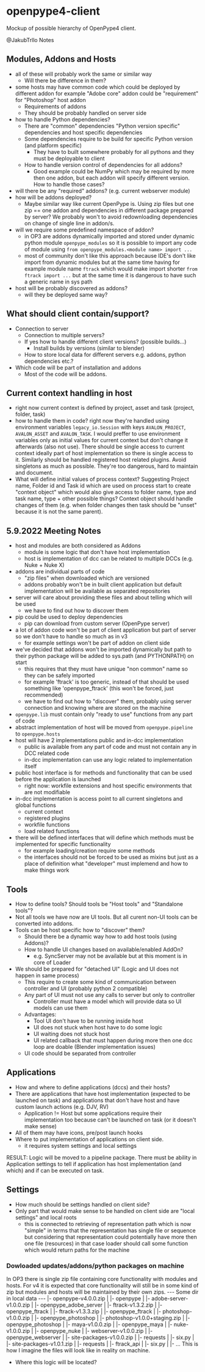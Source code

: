 # openpype4-client
Mockup of possible hierarchy of OpenPype4 client.


@JakubTrllo Notes
## Modules, Addons and Hosts
- all of these will probably work the same or similar way
    - Will there be difference in them?
- some hosts may have common code which could be deployed by different addon
    for example "Adobe core" addon could be "requirement" for "Photoshop" host addon
    - Requirements of addons
    - They should be probably handled on server side
- how to handle Python dependencies?
    - There are "common" dependencies "Python version specific" dependencies and host specific dependencies
    - Some dependencies require to be build for specific Python version (and platform specific)
        - They have to built somewhere probably for all pythons and they must be deployable to client
    - How to handle version control of dependencies for all addons?
        - Good example could be NumPy which may be required by more then one addon, but each addon will specify different version. How to handle those cases?
- will there be any "required" addons? (e.g. current webserver module)
- how will be addons deployed?
    - Maybe similar way like current OpenPype is. Using zip files but one zip == one addon and dependencies in different package prepared by server? We probably won't to avoid redownloading dependencies on change of single line in addon/s.
- will we require some predefined namespace of addon?
    - in OP3 are addons dynamically imported and stored under dynamic python module `openpype_modules` so it is possible to import any code of module using `from openpype_modules.<module name> import ...`
    - most of community don't like this approach because IDE's don't like import from dynamic modules but at the same time having for example module name `ftrack` which would make import shorter `from ftrack import ...` but at the same time it is dangerous to have such a generic name in sys path
- host will be probably discovered as addons?
    - will they be deployed same way?

## What should client contain/support?
- Connection to server
    - Connection to multiple servers?
    - If yes how to handle different client versions? (possible builds...)
         - Install builds by versions (similar to blender)
    - How to store local data for different servers e.g. addons, python dependencies etc.?
- Which code will be part of installation and addons
    - Most of the code will be addons.


## Current context handling in host
- right now current context is defined by project, asset and task (project, folder, task)
- how to handle them in code? right now they're handled using environment variables `legacy_io.Session` with keys `AVALON_PROJECT`, `AVALON_ASSET` and `AVALON_TASK`. I would preffer to use environment variables only as initial values for current context but don't change it afterwards (also not use). There should be single access to current context ideally part of host implementation so there is single access to it. Similarly should be handled registered host related plugins. Avoid singletons as much as possible. They're too dangerous, hard to maintain and document.
- What will define initial values of process context? Suggesting Project name, Folder id and Task id which are used on process start to create "context object" which would also give access to folder name, type and task name, type + other possible things? Context object should handle changes of them (e.g. when folder changes then task should be "unset" because it is not the same parent).


## 5.9.2022 Meeting Notes
- host and modules are both considered as Addons
    - module is some logic that don't have host implementation
    - host is implementation of dcc can be related to multiple DCCs (e.g. Nuke + Nuke X)
- addons are individual parts of code
    - "zip files" when downloaded which are versioned
    - addons probably won't be in built client application but default implementation will be available as separated repositories
- server will care about providing these files and about telling which will be used
    - we have to find out how to discover them
- pip could be used to deploy dependencies
    - pip can download from custom server (OpenPype server)
- a lot of addon code won't be part of client application but part of server so we don't have to handle so much as in v3
    - for example settings won't be part of addon on client side
- we've decided that addons won't be imported dynamically but path to their python package will be added to sys.path (and PYTHONPATH) on start
    - this requires that they must have unique "non common" name so they can be safely imported
    - for example 'ftrack' is too generic, instead of that should be used something like 'openpype_ftrack' (this won't be forced, just recommended)
    - we have to find out how to "discover" them, probably using server connection and knowing where are stored on the machine
- `openpype.lib` must contain only "ready to use" functions from any part of code
- abstract implementation of host will be moved from `openpype.pipeline` to `openpype.hosts`
- host will have 2 implementations public and in-dcc implementation
    - public is available from any part of code and must not contain any in DCC related code
    - in-dcc implementation can use any logic related to implementation itself
- public host interface is for methods and functionality that can be used before the application is launched
    - right now: workfile extensions and host specific environments that are not modifiable
- in-dcc implementation is access point to all current singletons and global functions
    - current context
    - registered plugins
    - workfile functions
    - load related functions
- there will be defined interfaces that will define which methods must be implemented for specific functionality
    - for example loading/creation require some methods
    - the interfaces should not be forced to be used as mixins but just as a place of definition what "developer" must implemend and how to make things work

## Tools
- How to define tools? Should tools be "Host tools" and "Standalone tools"?
- Not all tools we have now are UI tools. But all curent non-UI tools can be converted into addons.
- Tools can be host specific how to "discover" them?
    - Should there be a dynamic way how to add host tools (using Addons)?
    - How to handle UI changes based on available/enabled AddOn?
        - e.g. SyncServer may not be available but at this moment is in core of Loader
- We should be prepared for "detached UI" (Logic and UI does not happen in same process)
    - This require to create some kind of communication between controller and UI (probably python 2 compatible)
    - Any part of UI must not use any calls to server but only to controller
        - Controller must have a model which will provide data so UI models can use them
    - Advantages:
        - Tool UI don't have to be running inside host
        - UI does not stuck when host have to do some logic
        - UI waiting does not stuck host
        - UI related callback that must happen during more then one dcc loop are doable (Blender implementation issues)
    - UI code should be separated from controller

## Applications
- How and where to define applications (dccs) and their hosts?
- There are applications that have host implementation (expected to be launched on task) and applications that don't have host and have custom launch actions (e.g. DJV, RV)
    - Application != Host but some applications require their implementation too because can't be launched on task (or it doesn't make sense)
- All of them may have icons, pre/post launch hooks
- Where to put implementation of applications on client side.
    - it requires system settings and local settings

RESULT: Logic will be moved to a pipeline package. There must be ability in Application settings to tell if application has host implementation (and which) and if can be executed on task.

## Settings
- How much should be settings handled on client side?
- Only part that would make sense to be handled on client side are "local settings" and local roots
    - this is connected to retrieving of representation path which is now "simple" in terms that the representation has single file or sequence but considering that representation could potentially have more then one file (resources) in that case loader should call some function which would return paths for the machine


### Dowloaded updates/addons/python packages on machine
In OP3 there is single zip file containing core functionality with modules and hosts. For v4 it is expected that core functionality will still be in some kind of zip but
modules and hosts will be maintained by their own zips.
--- Some dir in local data ---
|- openpype-v4.0.0.zip
|   |- openpype
|
|- adobe-server-v1.0.0.zip
|   |- openpype_adobe_server
|
|- ftrack-v1.3.2.zip
|   |- openpype_ftrack
|
|- ftrack-v1.3.3.zip
|   |- openpype_ftrack
|
|- photoshop-v1.0.0.zip
|   |- openpype_photoshop
|
|- photoshop-v1.0.0+staging.zip
|   |- openpype_photoshop
|
|- maya-v1.0.0.zip
|   |- openpype_maya
|
|- nuke-v1.0.0.zip
|   |- openpype_nuke
|
|- webserver-v1.0.0.zip
|   |- openpype_webserver
|
|- site-packages-v1.0.0.zip
|   |- requests
|   |- six.py
|
|- site-packages-v1.0.1.zip
|   |- requests
|   |- ftrack_api
|   |- six.py
|
|- ...
This is how I imagine the files will look like in reality on machine.
- Where this logic will be located?
